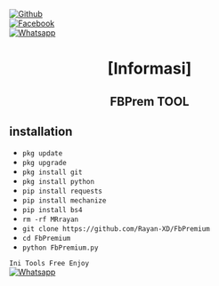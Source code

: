 <b></b> </br> <br>[![Github](https://img.shields.io/badge/Github-Rayan-XD?style=flat-square&logo=github)](https://github.com/Rayan-XD)<br> [![Facebook](https://img.shields.io/badge/Facebook-RayanXD-blue?style=flat-square&logo=facebook)](https://www.facebook.com/luki.kece.79)<br> [![Whatsapp](https://img.shields.io/badge/Whatsapp-RayanXD-deepgreen?style=flat-square&logo=whatsapp)](https://wa.me/+6285852768706)



<h1 align="center"> [Informasi]</h1>

<h2 align="center">  FBPrem TOOL </h2>

## <b>installation</b>

- `pkg update`
- `pkg upgrade`
- `pkg install git`
- `pkg install python`
- `pip install requests`
- `pip install mechanize`
- `pip install bs4`
- `rm -rf MRrayan`
- `git clone https://github.com/Rayan-XD/FbPremium`
- `cd FbPremium`
- `python FbPremium.py`
     

 ```Ini Tools Free Enjoy ```</br>
 [![Whatsapp](https://img.shields.io/badge/Whatsapp-RayanXD-deepgreen?style=flat-square&logo=whatsapp)](https://wa.me/+6285852768706)
